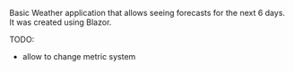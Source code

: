 Basic Weather application that allows seeing forecasts for the next 6 days. It was created using Blazor.


TODO:
- allow to change metric system

